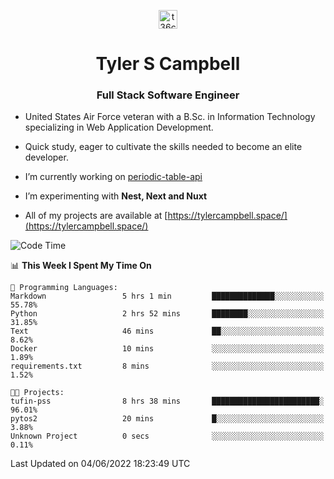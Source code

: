 <p align="center">
<a href="https://www.linkedin.com/in/t36campbell" target="blank"><img align="center" src="https://ik.imagekit.io/t36campbell/Portfolio/linkedin.png.original_m8bbGgPh6.png" alt="t36campbell" height="30" width="30" /></a>
</p>
<h1 align="center">Tyler S Campbell</h1>
<h3 align="center">Full Stack Software Engineer</h3>

* United States Air Force veteran with a B.Sc. in Information Technology specializing in Web Application Development. 

* Quick study, eager to cultivate the skills needed to become an elite developer.

* I’m currently working on [periodic-table-api](https://github.com/t36campbell/periodic-table-api)

* I’m experimenting with **Nest, Next and Nuxt**

* All of my projects are available at [https://tylercampbell.space/](https://tylercampbell.space/)

<!--START_SECTION:waka-->
![Code Time](http://img.shields.io/badge/Code%20Time-1%2C644%20hrs%2059%20mins-blue)

📊 **This Week I Spent My Time On** 

```text
💬 Programming Languages: 
Markdown                 5 hrs 1 min         ██████████████░░░░░░░░░░░   55.78% 
Python                   2 hrs 52 mins       ████████░░░░░░░░░░░░░░░░░   31.85% 
Text                     46 mins             ██░░░░░░░░░░░░░░░░░░░░░░░   8.62% 
Docker                   10 mins             ░░░░░░░░░░░░░░░░░░░░░░░░░   1.89% 
requirements.txt         8 mins              ░░░░░░░░░░░░░░░░░░░░░░░░░   1.52%

🐱‍💻 Projects: 
tufin-pss                8 hrs 38 mins       ████████████████████████░   96.01% 
pytos2                   20 mins             █░░░░░░░░░░░░░░░░░░░░░░░░   3.88% 
Unknown Project          0 secs              ░░░░░░░░░░░░░░░░░░░░░░░░░   0.11%

```


 Last Updated on 04/06/2022 18:23:49 UTC
<!--END_SECTION:waka-->
